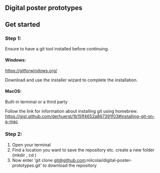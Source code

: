 ## Digital poster prototypes

## Get started

### Step 1: 

Ensure to have a git tool installed before continuing.

#### Windows: 
https://gitforwindows.org/

Download and use the installer wizard to complete the installation.

#### MacOS: 
Built-in terminal or a third party

Follow the link for information about installing git using homebrew.
https://gist.github.com/derhuerst/1b15ff4652a867391f03#installing-git-on-a-mac

### Step 2:

1. Open your terminal
2. Find a location you want to save the repository etc. create a new folder (mkdir <foldername>, cd <foldername>) 
3. Now enter 'git clone git@github.com:niiicolai/digital-poster-prototypes.git' to download the repository
